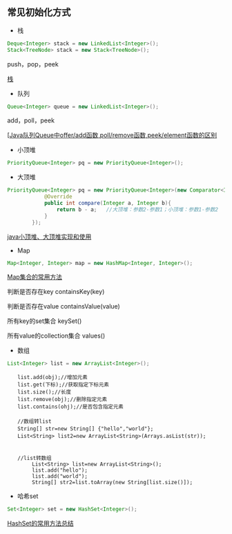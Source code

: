 ## 常见初始化方式

- 栈

```java
Deque<Integer> stack = new LinkedList<Integer>();
Stack<TreeNode> stack = new Stack<TreeNode>();
```

push，pop，peek

[栈](https://blog.csdn.net/jdz199409/article/details/77931440)

- 队列

```java
Queue<Integer> queue = new LinkedList<Integer>();
```

add，poll，peek

[[Java队列Queue中offer/add函数,poll/remove函数,peek/element函数的区别](https://www.cnblogs.com/qinyuguan/p/11420022.html)

- 小顶堆

```java
PriorityQueue<Integer> pq = new PriorityQueue<Integer>();
```

- 大顶堆

```java
PriorityQueue<Integer> pq = new PriorityQueue<Integer>(new Comparator<Integer>() {
			@Override
			public int compare(Integer a, Integer b){
				return b - a;	//大顶堆：参数2-参数1；小顶堆：参数1-参数2
			}
		});
```

[java小顶堆、大顶堆实现和使用](https://blog.csdn.net/qq_41682302/article/details/95910651)

- Map

```java
Map<Integer, Integer> map = new HashMap<Integer, Integer>();
```

[Map集合的常用方法](https://www.cnblogs.com/xiaostudy/p/9510763.html)

判断是否存在key   containsKey(key)

判断是否存在value  containsValue(value)

所有key的set集合  keySet()

所有value的collection集合  values()



- 数组

```java
List<Integer> list = new ArrayList<Integer>();
```

```
　　list.add(obj);//增加元素
　　list.get(下标);//获取指定下标元素
　　list.size();//长度
　　list.remove(obj);//删除指定元素
　　list.contains(ohj);//是否包含指定元素
　　
　　//数组转list
　　String[] str=new String[] {"hello","world"};
　　List<String> list2=new ArrayList<String>(Arrays.asList(str));
　　
　　
　　//list转数组
		List<String> list=new ArrayList<String>();
		list.add("hello");
		list.add("world");
		String[] str2=list.toArray(new String[list.size()]);
```

- 哈希set

```java
Set<Integer> set = new HashSet<Integer>();
```

[HashSet的常用方法总结](https://blog.csdn.net/liuxiaoyang1999/article/details/98878303)
